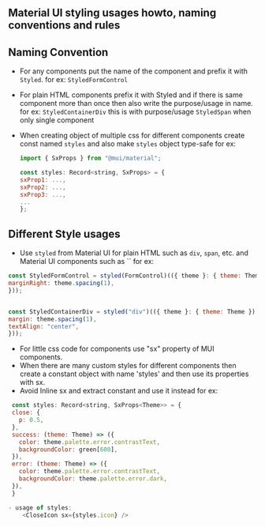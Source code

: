 ## Material UI styling usages howto, naming conventions and rules

## Naming Convention

- For any components put the name of the component and prefix it with `Styled`.
  for ex: `StyledFormControl`
- For plain HTML components prefix it with Styled and if there is same component more than once
  then also write the purpose/usage in name.
  for ex: `StyledContainerDiv` this is with purpose/usage
  `StyledSpan` when only single component
- When creating object of multiple css for different components create const named `styles` and also
  make `styles` object type-safe
  for ex:

  ```javascript
  import { SxProps } from "@mui/material";

  const styles: Record<string, SxProps> = {
  sxProp1: ...,
  sxProp2: ...,
  sxProp3: ...,
  ...
  };

  ```

## Different Style usages

- Use `styled` from Material UI for plain HTML such as `div`, `span`, etc. and Material UI components such as ``
  for ex:

```javascript
const StyledFormControl = styled(FormControl)(({ theme }: { theme: Theme }) => ({
marginRight: theme.spacing(1),
}));

```

```javascript

const StyledContainerDiv = styled("div")(({ theme }: { theme: Theme }) => ({
margin: theme.spacing(1),
textAlign: "center",
}));

```

- For little css code for components use "sx" property of MUI components.
- When there are many custom styles for different components then create a
  constant object with name 'styles' and then use its properties with sx.
- Avoid Inline sx and extract constant and use it instead
  for ex:

```javascript
 const styles: Record<string, SxProps<Theme>> = {
 close: {
   p: 0.5,
 },
 success: (theme: Theme) => ({
   color: theme.palette.error.contrastText,
   backgroundColor: green[600],
 }),
 error: (theme: Theme) => ({
   color: theme.palette.error.contrastText,
   backgroundColor: theme.palette.error.dark,
 }),
 }

- usage of styles:
    <CloseIcon sx={styles.icon} />
```
